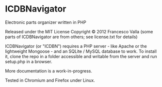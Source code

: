 ICDBNavigator
=============

Electronic parts organizer written in PHP

Released under the MIT License
Copyright © 2012 Francesco Valla (some parts of ICDBNavigator are from others; see license.txt for details)

ICDBNavigator (or "ICDBN") requires a PHP server - like Apache or the lightweight Mongoose - and an SQLite / MySQL database to work.
To install it, clone the repo in a folder accessible and writable from the server and run setup.php in a browser.

More documentation is a work-in-progress.

Tested in Chromium and Firefox under Linux.
